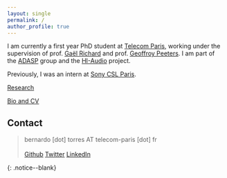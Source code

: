 ```yaml
---
layout: single
permalink: /
author_profile: true
---
```


<script language="JavaScript" type="text/javascript" src="https://code.jquery.com/jquery-latest.min.js"></script>
<script>
$(document).ready(function(){
    $(".abuttons").click(function () {
        var idname= $(this).data('divid');
        $("#"+idname).show("slow");
    });
    $("#div1").hide();
    $("#div2").hide();
    $("#div3").hide();
});
</script>

<div markdown = "1">

I am currently a first year PhD student at [Telecom Paris](https://www.telecom-paris.fr/),  working under the supervision of prof. [Gaël Richard](https://www.telecom-paris.fr/gael-richard) and prof. [Geoffroy Peeters](https://perso.telecom-paristech.fr/gpeeters/). I am part of the [ADASP](https://adasp.telecom-paris.fr/) group and the [HI-Audio](https://hi-audio.imt.fr/) project.

Previously, I was an intern at [Sony CSL Paris](https://cslmusicteam.sony.fr/).


[Research](/research/)
  <!-- * [Publications](/publications/) -->
[Bio and CV](/bio_cv/)

## Contact 
<!-- > Bernardo Torres -->
> bernardo [dot] torres AT telecom-paris [dot] fr <br> <br>
 <i class="fab fa-fw fa-github"></i> [Github](
  https://github.com/bernardo-torress) <i class="fab fa-fw fa-twitter"></i> [Twitter](
  https://twitter.com/torres_be_)  <i class="fab fa-fw fa-linkedin"></i> [LinkedIn](https://www.linkedin.com/in/bernardo-ferreira-torres/) 

<!-- Add line break -->

<!-- Add twitter link with twitter icon on the left using fab fa-fw fa-twitter -->





</div>{: .notice--blank}
